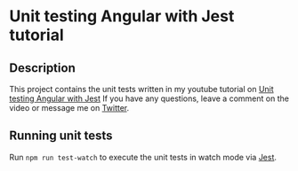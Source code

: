 # Unit testing Angular with Jest tutorial

## Description

This project contains the unit tests written in my youtube tutorial on [Unit testing Angular with Jest](https://youtu.be/PdVerlfmO6M)
If you have any questions, leave a comment on the video or message me on [Twitter](https://twitter.com/theryansmee).

## Running unit tests

Run `npm run test-watch` to execute the unit tests in watch mode via [Jest](https://jestjs.io/).
